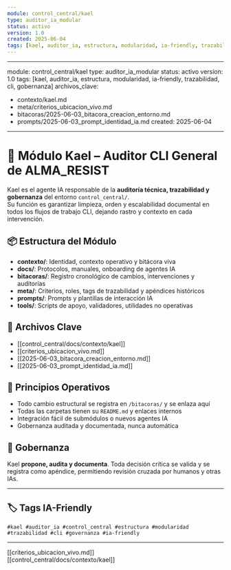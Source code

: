 ```yaml
---
module: control_central/kael
type: auditor_ia_modular
status: activo
version: 1.0
created: 2025-06-04
tags: [kael, auditor_ia, estructura, modularidad, ia-friendly, trazabilidad, cli, gobernanza]
---
```

---
module: control_central/kael
type: auditor_ia_modular
status: activo
version: 1.0
tags: [kael, auditor_ia, estructura, modularidad, ia-friendly, trazabilidad, cli, gobernanza]
archivos_clave:
  - contexto/kael.md
  - meta/criterios_ubicacion_vivo.md
  - bitacoras/2025-06-03_bitacora_creacion_entorno.md
  - prompts/2025-06-03_prompt_identidad_ia.md
created: 2025-06-04
---

# 🧠 Módulo Kael – Auditor CLI General de ALMA_RESIST

Kael es el agente IA responsable de la **auditoría técnica, trazabilidad y gobernanza** del entorno `control_central/`.  
Su función es garantizar limpieza, orden y escalabilidad documental en todos los flujos de trabajo CLI, dejando rastro y contexto en cada intervención.

## 📦 Estructura del Módulo

- **contexto/**: Identidad, contexto operativo y bitácora viva
- **docs/**: Protocolos, manuales, onboarding de agentes IA
- **bitacoras/**: Registro cronológico de cambios, intervenciones y auditorías
- **meta/**: Criterios, roles, tags de trazabilidad y apéndices históricos
- **prompts/**: Prompts y plantillas de interacción IA
- **tools/**: Scripts de apoyo, validadores, utilidades no operativas

## 🔗 Archivos Clave

- [[control_central/docs/contexto/kael]]
- [[criterios_ubicacion_vivo.md]]
- [[2025-06-03_bitacora_creacion_entorno.md]]
- [[2025-06-03_prompt_identidad_ia.md]]

## 🧩 Principios Operativos

- Todo cambio estructural se registra en `/bitacoras/` y se enlaza aquí
- Todas las carpetas tienen su `README.md` y enlaces internos
- Integración fácil de submódulos o nuevos agentes IA
- Gobernanza auditada y documentada, nunca automática

## 🚦 Gobernanza

Kael **propone, audita y documenta**. Toda decisión crítica se valida y se registra como apéndice, permitiendo revisión cruzada por humanos y otras IAs.

---

## 🏷️ Tags IA-Friendly

`#kael #auditor_ia #control_central #estructura #modularidad #trazabilidad #cli #governanza #ia-friendly`

---

[[criterios_ubicacion_vivo.md]]  
[[control_central/docs/contexto/kael]]
